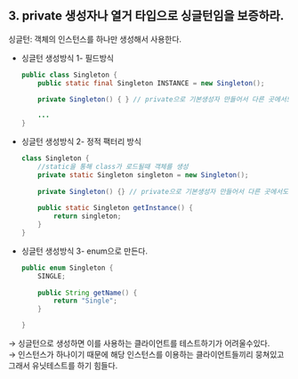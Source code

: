 ## 3. private 생성자나 열거 타입으로 싱글턴임을 보증하라.

싱글턴: 객체의 인스턴스를 하나만 생성해서 사용한다.

- 싱글턴 생성방식 1- 필드방식

    ```java
    public class Singleton {
    	public static final Singleton INSTANCE = new Singleton();
    
    	private Singleton() { } // private으로 기본생성자 만들어서 다른 곳에서도 생성못하게 한다. 
    
    	...
    }
    ```

- 싱글턴 생성방식 2- 정적 팩터리 방식

    ```java
    class Singleton {
    	//static을 통해 class가 로드될때 객체를 생성 
    	private static Singleton singleton = new Singleton(); 
    	
    	private Singleton() {} // private으로 기본생성자 만들어서 다른 곳에서도 생성못하게 한다. 
    	
    	public static Singleton getInstance() {
    		return singleton;
    	}
    }
    ```

- 싱글턴 생성방식 3- enum으로 만든다.

    ```java
    public enum Singleton {
    	SINGLE; 
    	
    	public String getName() {
    		return "Single";
    	}
    
    }
    ```


→ 싱글턴으로 생성하면 이를 사용하는 클라이언트를 테스트하기가 어려울수있다. <br>
→ 인스턴스가 하나이기 때문에 해당 인스턴스를 이용하는 클라이언트들끼리 뭉쳐있고 그래서 유닛테스트를 하기 힘들다.